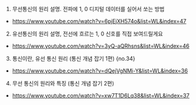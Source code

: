 1. 무선통신의 원리 설명. 전파에 1, 0 디지털 데이터를 실어서 쏘는 방법
- https://www.youtube.com/watch?v=6pjEjXH574o&list=WL&index=47

2. 유선통신의 원리 설명, 전선에 흐르는 1, 0 신호를 직접 보여드릴게요
- https://www.youtube.com/watch?v=3yQ-aQRhsns&list=WL&index=46

3. 통신이란, 유선 통신 원리 (통신 개념 잡기 1편) {no.34}
- https://www.youtube.com/watch?v=dQejVgNMi-Y&list=WL&index=36

4. 무선 통신의 원리와 특징 (통신 개념 잡기 2편)
- https://www.youtube.com/watch?v=xw7T1D6Lq38&list=WL&index=37
